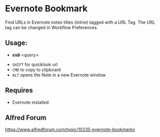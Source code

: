 # Evernote Bookmark
Find URLs in Evernote notes titles (inline) tagged with a URL Tag. The URL tag can be changed in Workflow Preferences.

## Usage:
* ***esb*** \<*query>*
- `SHIFT` for quicklook url
- `CMD` to copy to clipboard
- `ALT` opens the Note in a new Evernote window

## Requires
* Evernote installed 

## Alfred Forum
https://www.alfredforum.com/topic/10235-evernote-bookmarks
